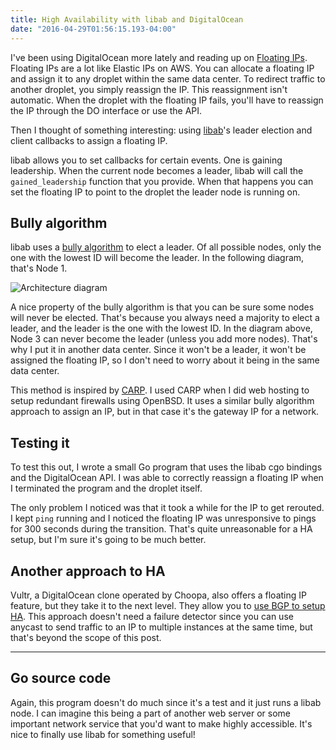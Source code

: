 ```yaml
---
title: High Availability with libab and DigitalOcean
date: "2016-04-29T01:56:15.193-04:00"
---
```


I've been using DigitalOcean more lately and reading up on [Floating IPs](https://www.digitalocean.com/company/blog/floating-ips-start-architecting-your-applications-for-high-availability/).
Floating IPs are a lot like Elastic IPs on AWS. You can allocate a floating IP and assign it to any
droplet within the same data center. To redirect traffic to another droplet, you simply reassign
the IP. This reassignment isn't automatic. When the droplet with the floating IP fails, you'll have
to reassign the IP through the DO interface or use the API.

Then I thought of something interesting: using [libab](https://github.com/Preetam/libab)'s leader
election and client callbacks to assign a floating IP.

libab allows you to set callbacks for certain events. One is gaining leadership. When the current
node becomes a leader, libab will call the `gained_leadership` function that you provide. When that
happens you can set the floating IP to point to the droplet the leader node is running on.

## Bully algorithm

libab uses a [bully algorithm](https://en.wikipedia.org/wiki/Bully_algorithm) to elect a leader.
Of all possible nodes, only the one with the lowest ID will become the leader. In the following
diagram, that's Node 1.

![Architecture diagram](/img/2016/04/do-ha.png)

A nice property of the bully algorithm is that you can be sure some nodes will never be elected.
That's because you always need a majority to elect a leader, and the leader is the one with the
lowest ID. In the diagram above, Node 3 can never become the leader (unless you add more nodes).
That's why I put it in another data center. Since it won't be a leader, it won't be assigned the
floating IP, so I don't need to worry about it being in the same data center.

This method is inspired by [CARP](https://en.wikipedia.org/wiki/Common_Address_Redundancy_Protocol).
I used CARP when I did web hosting to setup redundant firewalls using OpenBSD. It uses a similar
bully algorithm approach to assign an IP, but in that case it's the gateway IP for a network.

## Testing it

To test this out, I wrote a small Go program that uses the libab cgo bindings and the DigitalOcean
API. I was able to correctly reassign a floating IP when I terminated the program and the droplet
itself.

The only problem I noticed was that it took a while for the IP to get rerouted. I kept `ping`
running and I noticed the floating IP was unresponsive to pings for 300 seconds during the
transition. That's quite unreasonable for a HA setup, but I'm sure it's going to be much better.

## Another approach to HA

Vultr, a DigitalOcean clone operated by Choopa, also offers a floating IP feature, but they take it
to the next level. They allow you to [use BGP to setup HA](https://www.vultr.com/docs/high-availability-on-vultr-with-floating-ip-and-bgp).
This approach doesn't need a failure detector since you can use anycast to send traffic to an IP
to multiple instances at the same time, but that's beyond the scope of this post.

---

## Go source code

Again, this program doesn't do much since it's a test and it just runs a libab node. I can imagine
this being a part of another web server or some important network service that you'd want to make
highly accessible. It's nice to finally use libab for something useful!

<script src="https://gist.github.com/Preetam/512992bc8551f232df43e28d4d5792c2.js"></script>
